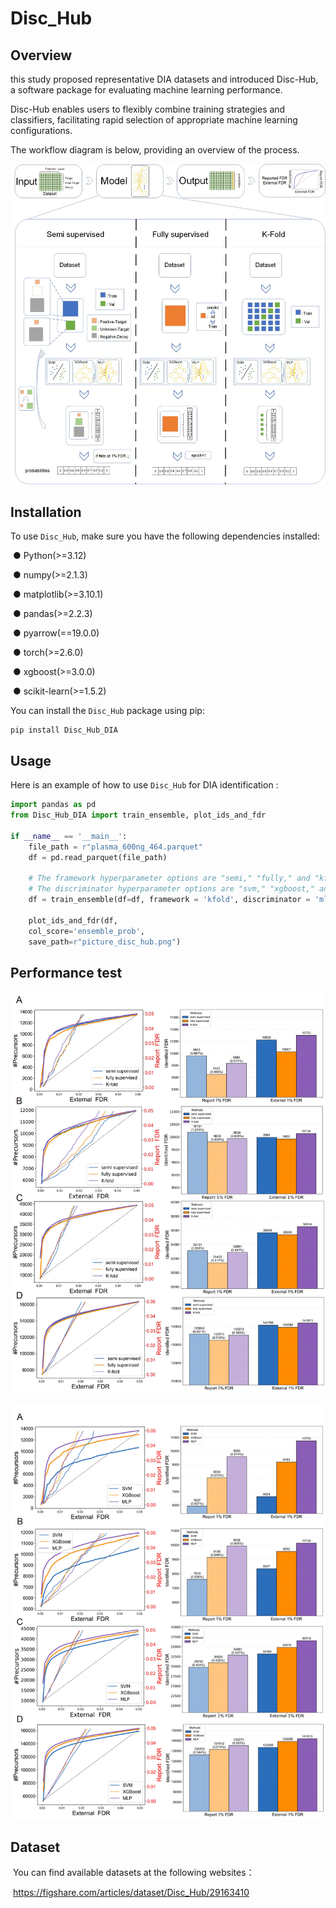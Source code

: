 # Disc_Hub

## Overview

this study proposed representative DIA datasets and introduced Disc-Hub, a software package for evaluating machine learning performance. 

Disc-Hub enables users to flexibly combine training strategies and classifiers, facilitating rapid selection of appropriate machine learning configurations.   

The workflow diagram is below, providing an overview of the process.

![workflow](img/workflow.jpg)

## Installation

To use `Disc_Hub`,  make sure you have the following dependencies installed: 

​	● Python(>=3.12)

​	● numpy(>=2.1.3)

​	● matplotlib(>=3.10.1)

​	● pandas(>=2.2.3)

​	● pyarrow(==19.0.0)

​	● torch(>=2.6.0)

​	● xgboost(>=3.0.0)

​	● scikit-learn(>=1.5.2)

 You can install the `Disc_Hub` package using pip: 

```
pip install Disc_Hub_DIA
```



## Usage

 Here is an example of how to use `Disc_Hub` for DIA identification  : 

```python
import pandas as pd
from Disc_Hub_DIA import train_ensemble, plot_ids_and_fdr

if __name__ == '__main__':
    file_path = r"plasma_600ng_464.parquet"
    df = pd.read_parquet(file_path)
	
    # The framework hyperparameter options are "semi," "fully," and "kfold."
    # The discriminator hyperparameter options are "svm," "xgboost," and "mlp."
    df = train_ensemble(df=df, framework = 'kfold', discriminator = 'mlp')

    plot_ids_and_fdr(df,
    col_score='ensemble_prob',
    save_path=r"picture_disc_hub.png")
```



## Performance test

![framework](img/framework.jpg)



![discriminator](img/discriminator.jpg)



## Dataset

​	You can find available datasets at the following websites：

​	https://figshare.com/articles/dataset/Disc_Hub/29163410

